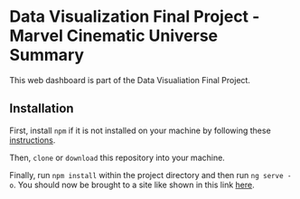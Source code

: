 # Data Visualization Final Project - Marvel Cinematic Universe Summary

This web dashboard is part of the Data Visualiation Final Project.

## Installation

First, install `npm` if it is not installed on your machine by following these [instructions](https://www.npmjs.com/get-npm).

Then, `clone` or `download` this repository into your machine.

Finally, run `npm install` within the project directory and then run `ng serve -o`. You should now be brought to a site like shown in this link [here](https://mickeycj.github.io/data-visualization-final-project/).

